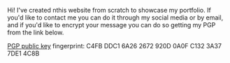 Hi! I've created nthis website from scratch to showcase my portfolio. If you'd like to contact me you can do it through my social media or by email, and if you'd like to encrypt your message you can do so getting my PGP from the link below.

[PGP public key](https://github.com/sanrothodi/sanrothodi.com/blob/master/sanrothodi.asc) fingerprint: C4FB DDC1 6A26 2672 920D  0A0F C132 3A37 7DE1 4C8B
